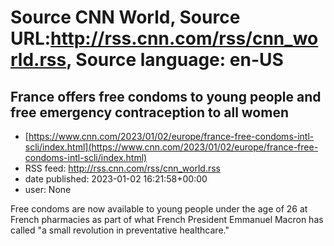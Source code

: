 # Source CNN World, Source URL:http://rss.cnn.com/rss/cnn_world.rss, Source language: en-US

## France offers free condoms to young people and free emergency contraception to all women
 - [https://www.cnn.com/2023/01/02/europe/france-free-condoms-intl-scli/index.html](https://www.cnn.com/2023/01/02/europe/france-free-condoms-intl-scli/index.html)
 - RSS feed: http://rss.cnn.com/rss/cnn_world.rss
 - date published: 2023-01-02 16:21:58+00:00
 - user: None

Free condoms are now available to young people under the age of 26 at French pharmacies as part of what French President Emmanuel Macron has called "a small revolution in preventative healthcare."
